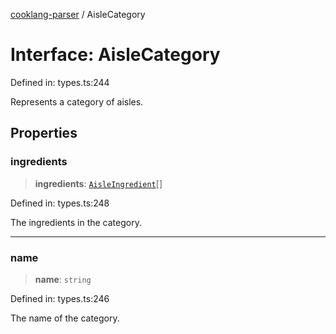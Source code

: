[cooklang-parser](../globals.md) / AisleCategory

# Interface: AisleCategory

Defined in: types.ts:244

Represents a category of aisles.

## Properties

### ingredients

> **ingredients**: [`AisleIngredient`](AisleIngredient.md)[]

Defined in: types.ts:248

The ingredients in the category.

***

### name

> **name**: `string`

Defined in: types.ts:246

The name of the category.
